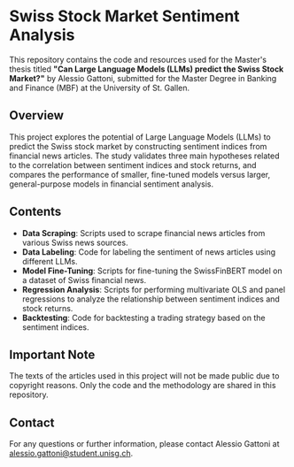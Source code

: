 # Swiss Stock Market Sentiment Analysis

This repository contains the code and resources used for the Master's thesis titled **"Can Large Language Models (LLMs) predict the Swiss Stock Market?"** by Alessio Gattoni, submitted for the Master Degree in Banking and Finance (MBF) at the University of St. Gallen.

## Overview

This project explores the potential of Large Language Models (LLMs) to predict the Swiss stock market by constructing sentiment indices from financial news articles. The study validates three main hypotheses related to the correlation between sentiment indices and stock returns, and compares the performance of smaller, fine-tuned models versus larger, general-purpose models in financial sentiment analysis.

## Contents

- **Data Scraping**: Scripts used to scrape financial news articles from various Swiss news sources.
- **Data Labeling**: Code for labeling the sentiment of news articles using different LLMs.
- **Model Fine-Tuning**: Scripts for fine-tuning the SwissFinBERT model on a dataset of Swiss financial news.
- **Regression Analysis**: Scripts for performing multivariate OLS and panel regressions to analyze the relationship between sentiment indices and stock returns.
- **Backtesting**: Code for backtesting a trading strategy based on the sentiment indices.

## Important Note

The texts of the articles used in this project will not be made public due to copyright reasons. Only the code and the methodology are shared in this repository.

## Contact

For any questions or further information, please contact Alessio Gattoni at alessio.gattoni@student.unisg.ch.
